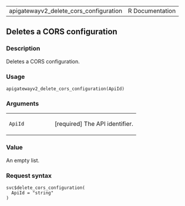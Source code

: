 <table style="width: 100%;">
<tbody>
<tr class="odd">
<td>apigatewayv2_delete_cors_configuration</td>
<td style="text-align: right;">R Documentation</td>
</tr>
</tbody>
</table>

## Deletes a CORS configuration

### Description

Deletes a CORS configuration.

### Usage

    apigatewayv2_delete_cors_configuration(ApiId)

### Arguments

<table>
<colgroup>
<col style="width: 35%" />
<col style="width: 65%" />
</colgroup>
<tbody>
<tr class="odd">
<td><code
id="apigatewayv2_delete_cors_configuration_:_ApiId">ApiId</code></td>
<td><p>[required] The API identifier.</p></td>
</tr>
</tbody>
</table>

### Value

An empty list.

### Request syntax

    svc$delete_cors_configuration(
      ApiId = "string"
    )
